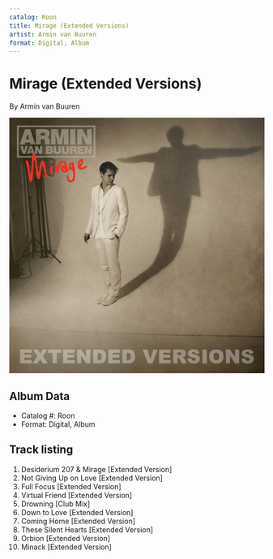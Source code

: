 ```yaml
---
catalog: Roon
title: Mirage (Extended Versions)
artist: Armin van Buuren
format: Digital, Album
---
```


# Mirage (Extended Versions)

By Armin van Buuren

![](../../assets/albumcovers/Armin_van_Buuren-Mirage_Extended_Versions.png)

## Album Data

- Catalog #: Roon
- Format: Digital, Album


## Track listing


1. Desiderium 207 & Mirage [Extended Version]
2. Not Giving Up on Love [Extended Version]
3. Full Focus [Extended Version]
4. Virtual Friend [Extended Version]
5. Drowning [Club Mix]
6. Down to Love [Extended Version]
7. Coming Home [Extended Version]
8. These Silent Hearts [Extended Version]
9. Orbion [Extended Version]
10. Minack [Extended Version]

